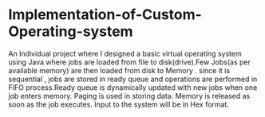 # Implementation-of-Custom-Operating-system
An Individual project where I designed a basic virtual operating system using Java where jobs are loaded from file to disk(drive).Few Jobs(as per available memory) are then loaded from disk to Memory . since it is sequential , jobs are stored in ready queue and operations are performed in FIFO process.Ready queue is dynamically updated with new jobs when one job enters memory. Paging is used in storing data. Memory is released as soon as the job executes.
Input to the system will be in Hex format. 
